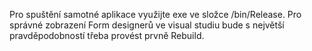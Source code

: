 Pro spuštění samotné aplikace využijte exe ve složce /bin/Release.
Pro správné zobrazení Form designerů ve visual studiu bude s největší pravděpodobností třeba provést prvně Rebuild.
